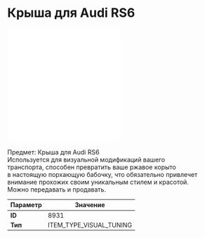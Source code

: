 # Крыша для Audi RS6

![Item Image](../img/8931.webp?raw=true)

Предмет: Крыша для Audi RS6<br>Используется для визуальной модификаций вашего<br>транспорта, способен превратить ваше ржавое корыто<br>в настоящую порхающую бабочку, что обязательно привлечет<br>внимание прохожих своим уникальным стилем и красотой.<br>Можно передавать и продавать.


| Параметр | Значение |
|----------|----------|
| **ID** | 8931 |
| **Тип** | ITEM_TYPE_VISUAL_TUNING |

